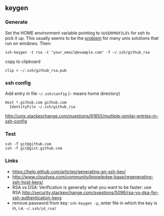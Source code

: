 ## keygen

### Generate

Set the HOME environment variable pointing to `%USERPROFILE%` for ssh to pick it up. This usually seems to be the [problem](http://stackoverflow.com/questions/9513712/git-ssh-client-for-windows-and-wrong-path-for-ssh-config-file/21451748#21451748) for many unix solutions that run on windows. Then:

`ssh-keygen -t rsa -C "your_email@example.com" -f ~/.ssh/github_rsa`

copy to clipboard

`clip < ~/.ssh/github_rsa.pub`

### ssh config

Add entry in file `~/.ssh/config` (`~` means home directory)

```
Host *.github.com github.com
  IdentityFile ~/.ssh/github_rsa
```

http://unix.stackexchange.com/questions/61655/multiple-similar-entries-in-ssh-config

### Test

```
ssh -T git@github.com
ssh -T git@gist.github.com
```

### Links

- https://help.github.com/articles/generating-an-ssh-key/
- http://www.cloudvps.com/community/knowledge-base/regenerating-ssh-host-keys/
- RSA vs DSA: Verification is generally what you want to be faster: use RSA http://security.stackexchange.com/questions/5096/rsa-vs-dsa-for-ssh-authentication-keys
- remove password from key: `ssh-keygen -p`, enter file in which the key is in, i.e. `~/.ssh/id_rsa)`
